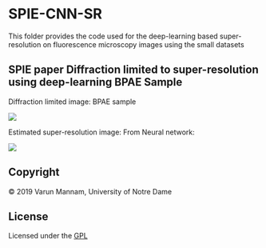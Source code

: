 # SPIE-CNN-SR
This folder provides the code used for the deep-learning based super-resolution on fluorescence microscopy images using the small datasets 


## SPIE paper Diffraction limited to super-resolution using deep-learning BPAE Sample
Diffraction limited image: BPAE sample

![](Test_images/imagePhasorHistogram.png)

Estimated super-resolution image: From Neural network: 

![](Test_images/imagePhasorHistogram_denoised.png)


## **Copyright**

© 2019 Varun Mannam, University of Notre Dame  

## **License**

Licensed under the [GPL](https://github.com/ND-HowardGroup/SPIE-CNN-SR/blob/main/LICENSE)
